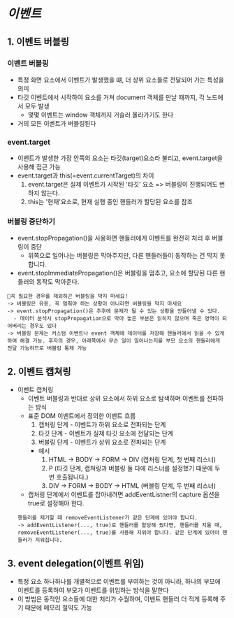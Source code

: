 # ***이벤트***
## 1. 이벤트 버블링
### 이벤트 버블링
  - 특정 화면 요소에서 이벤트가 발생했을 떄, 더 상위 요소들로 전달되어 가는 특성을 의미
  - 타깃 이벤트에서 시작하여 <html> 요소를 거쳐 document 객체를 만날 때까지, 각 노드에서 모두 발생
    - 몇몇 이벤트는 window 객체까지 거슬러 올라가기도 한다
  - 거의 모든 이벤트가 버블링된다
### event.target
  - 이벤트가 발생한 가장 안쪽의 요소는 타깃(target)요소라 불리고, event.target을 사용해 접근 가능
  - event.target과 this(=event.currentTarget)의 차이
    1. event.target은 실제 이벤트가 시작된 '타깃' 요소 => 버블링이 진행되어도 변하지 않는다.
    2. this는 '현재'요소로, 현재 실행 중인 핸들러가 할당된 요소를 참조
### 버블링 중단하기
  - event.stopPropagation()을 사용하면 핸들러에게 이벤트를 완전히 처리 후 버블링이 중단
    - 위쪽으로 일어나는 버블링은 막아주지만, 다른 핸들러들이 동작하는 건 막지 못합니다.
  - event.stopImmediatePropagation()은 버블링을 멈추고, 요소에 할당된 다른 핸들러의 동작도 막아준다.

  ```
  👏꼭 필요한 경우를 제외하곤 버블링을 막지 마세요!
  -> 버블링은 유용, 꼭 멈춰야 하는 상황이 아니라면 버블링을 막지 마세요
  -> event.stopPropagation()은 추후에 문제가 될 수 있는 상황을 만들어낼 수 있다.
    - 데이터 분석시 stopPropagation으로 막아 놓은 부분은 읽히지 않으며 죽은 영역이 되어버리는 경우도 있다
  -> 버블링 문제는 커스텀 이벤트나 event 객체에 데이터를 저장해 핸들러에서 읽을 수 있게하여 해결 가능. 후자의 경우, 아래쪽에서 무슨 일이 일어나는지를 부모 요소의 핸들러에게 전달 가능하므로 버블링 통제 가능
```

## 2. 이벤트 캡쳐링
- 이벤트 캡처링
  - 이벤트 버블링과 반대로 상위 요소에서 하위 요소로 탐색하며 이벤트를 전파하는 방식
  - 표준 DOM 이벤트에서 정의한 이벤트 흐름
    1. 캡처링 단계 - 이벤트가 하위 요소로 전파되는 단계
    2. 타깃 단계 - 이벤트가 실제 타깃 요소에 전달되는 단계
    3. 버블링 단계 - 이벤트가 상위 요소로 전파되는 단계
    - 예시
      1. HTML → BODY → FORM → DIV (캡처링 단계, 첫 번째 리스너)
      2. P (타깃 단계, 캡쳐링과 버블링 둘 다에 리스너를 설정했기 때문에 두 번 호출됩니다.)
      3. DIV → FORM → BODY → HTML (버블링 단계, 두 번째 리스너)
  - 캡처링 단계에서 이벤트를 잡아내려면 addEventListner의 capture 옵션을 true로 설정해야 한다.
  ```
  핸들러를 제거할 때 removeEventListener가 같은 단계에 있어야 합니다.
  -> addEventListener(..., true)로 핸들러를 할당해 줬다면, 핸들러를 지울 때, removeEventListener(..., true)를 사용해 지워야 합니다. 같은 단계에 있어야 핸들러가 지워집니다.
  ```

## 3. event delegation(이벤트 위임)
- 특정 요소 하나하나를 개별적으로 이벤트를 부여하는 것이 아니라, 하나의 부모에 이벤트를 등록하여 부모가 이벤트를 위임하는 방식을 말한다
- 이 방법은 동적인 요소들에 대한 처리가 수월하며, 이벤트 핸들러 더 적게 등록해 주기 때문에 메모리 절약도 가능